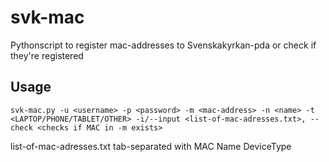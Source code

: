 # svk-mac
Pythonscript to register mac-addresses to Svenskakyrkan-pda or check if they're registered

## Usage
```
svk-mac.py -u <username> -p <password> -m <mac-address> -n <name> -t <LAPTOP/PHONE/TABLET/OTHER> -i/--input <list-of-mac-adresses.txt>, --check <checks if MAC in -m exists>
```

list-of-mac-adresses.txt tab-separated with MAC Name DeviceType 

